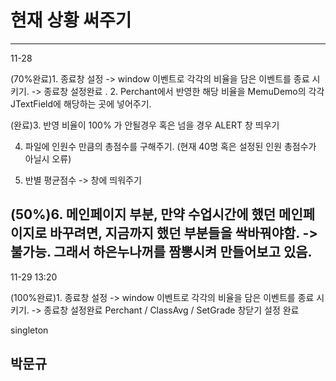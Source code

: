# 현재 상황 써주기
--------------------------------------------
11-28

(70%완료)1. 종료창 설정 -> window 이벤트로 각각의 비율을 담은 이벤트를 종료 시키기.
   -> 종료창 설정완료 .
2. Perchant에서 반영한 해당 비율을 MemuDemo의 각각 JTextField에 해당하는 곳에 넣어주기.

(완료)3. 반영 비율이 100% 가 안될경우 혹은 넘을 경우 ALERT 창 띄우기

4. 파일에 인원수 만큼의 총점수를 구해주기. (현재 40명 혹은 설정된 인원 총점수가 아닐시 오류)

5. 반별 평균점수 -> 창에 띄워주기 

(50%)6. 메인페이지 부분, 만약 수업시간에 했던 메인페이지로 바꾸려면, 지금까지 했던 부분들을 싹바꿔야함. -> 불가능.
   그래서 하은누나꺼를 짬뽕시켜 만들어보고 있음. 
------------------------------------------------------------
11-29 13:20

(100%완료)1. 종료창 설정 -> window 이벤트로 각각의 비율을 담은 이벤트를 종료 시키기.
   -> 종료창 설정완료
   Perchant / ClassAvg / SetGrade  창닫기 설정 완료  
 
 
singleton 

박문규
----------------------------------------------------------------------------------------------------------
